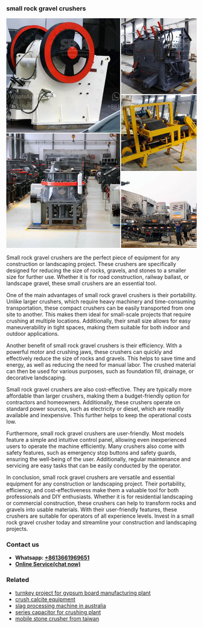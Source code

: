 <h3>small rock gravel crushers</h3><img src='1708408603.jpg' alt=''><p>Small rock gravel crushers are the perfect piece of equipment for any construction or landscaping project. These crushers are specifically designed for reducing the size of rocks, gravels, and stones to a smaller size for further use. Whether it is for road construction, railway ballast, or landscape gravel, these small crushers are an essential tool.</p><p>One of the main advantages of small rock gravel crushers is their portability. Unlike larger crushers, which require heavy machinery and time-consuming transportation, these compact crushers can be easily transported from one site to another. This makes them ideal for small-scale projects that require crushing at multiple locations. Additionally, their small size allows for easy maneuverability in tight spaces, making them suitable for both indoor and outdoor applications.</p><p>Another benefit of small rock gravel crushers is their efficiency. With a powerful motor and crushing jaws, these crushers can quickly and effectively reduce the size of rocks and gravels. This helps to save time and energy, as well as reducing the need for manual labor. The crushed material can then be used for various purposes, such as foundation fill, drainage, or decorative landscaping.</p><p>Small rock gravel crushers are also cost-effective. They are typically more affordable than larger crushers, making them a budget-friendly option for contractors and homeowners. Additionally, these crushers operate on standard power sources, such as electricity or diesel, which are readily available and inexpensive. This further helps to keep the operational costs low.</p><p>Furthermore, small rock gravel crushers are user-friendly. Most models feature a simple and intuitive control panel, allowing even inexperienced users to operate the machine efficiently. Many crushers also come with safety features, such as emergency stop buttons and safety guards, ensuring the well-being of the user. Additionally, regular maintenance and servicing are easy tasks that can be easily conducted by the operator.</p><p>In conclusion, small rock gravel crushers are versatile and essential equipment for any construction or landscaping project. Their portability, efficiency, and cost-effectiveness make them a valuable tool for both professionals and DIY enthusiasts. Whether it is for residential landscaping or commercial construction, these crushers can help to transform rocks and gravels into usable materials. With their user-friendly features, these crushers are suitable for operators of all experience levels. Invest in a small rock gravel crusher today and streamline your construction and landscaping projects.</p><h3>Contact us</h3><ul><li><strong>Whatsapp:&nbsp;<a href="https://wa.me/8613661969651">+8613661969651</a></strong></li><li><a href="https://swt.shibang-china.com/?git&amp;zhl&amp;small rock gravel crushers"><strong>Online Service(chat now)</strong></a></li></ul><h3>Related</h3><ul><li><a href='turnkey project for gypsum board manufacturing plant.md'>turnkey project for gypsum board manufacturing plant</a></li><li><a href='crush calcite equipment.md'>crush calcite equipment</a></li><li><a href='slag processing machine in australia.md'>slag processing machine in australia</a></li><li><a href='series capacitor for crushing plant.md'>series capacitor for crushing plant</a></li><li><a href='mobile stone crusher from taiwan.md'>mobile stone crusher from taiwan</a></li></ul>